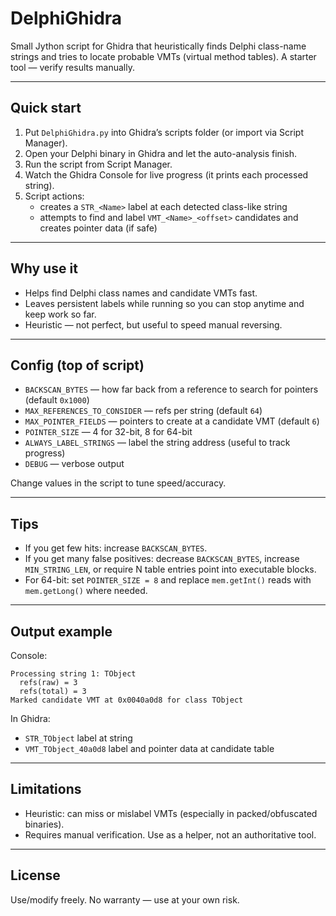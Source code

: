 # DelphiGhidra

Small Jython script for Ghidra that heuristically finds Delphi class-name strings and tries to locate probable VMTs (virtual method tables). A starter tool — verify results manually.

---

## Quick start

1. Put `DelphiGhidra.py` into Ghidra’s scripts folder (or import via Script Manager).  
2. Open your Delphi binary in Ghidra and let the auto-analysis finish.  
3. Run the script from Script Manager.  
4. Watch the Ghidra Console for live progress (it prints each processed string).  
5. Script actions:
   - creates a `STR_<Name>` label at each detected class-like string
   - attempts to find and label `VMT_<Name>_<offset>` candidates and creates pointer data (if safe)

---

## Why use it

- Helps find Delphi class names and candidate VMTs fast.
- Leaves persistent labels while running so you can stop anytime and keep work so far.
- Heuristic — not perfect, but useful to speed manual reversing.

---

## Config (top of script)

- `BACKSCAN_BYTES` — how far back from a reference to search for pointers (default `0x1000`)  
- `MAX_REFERENCES_TO_CONSIDER` — refs per string (default `64`)  
- `MAX_POINTER_FIELDS` — pointers to create at a candidate VMT (default `6`)  
- `POINTER_SIZE` — 4 for 32-bit, 8 for 64-bit  
- `ALWAYS_LABEL_STRINGS` — label the string address (useful to track progress)  
- `DEBUG` — verbose output

Change values in the script to tune speed/accuracy.

---

## Tips

- If you get few hits: increase `BACKSCAN_BYTES`.  
- If you get many false positives: decrease `BACKSCAN_BYTES`, increase `MIN_STRING_LEN`, or require N table entries point into executable blocks.  
- For 64-bit: set `POINTER_SIZE = 8` and replace `mem.getInt()` reads with `mem.getLong()` where needed.

---

## Output example

Console:
```
Processing string 1: TObject
  refs(raw) = 3
  refs(total) = 3
Marked candidate VMT at 0x0040a0d8 for class TObject
```

In Ghidra:
- `STR_TObject` label at string
- `VMT_TObject_40a0d8` label and pointer data at candidate table

---

## Limitations

- Heuristic: can miss or mislabel VMTs (especially in packed/obfuscated binaries).  
- Requires manual verification. Use as a helper, not an authoritative tool.

---

## License

Use/modify freely. No warranty — use at your own risk.

